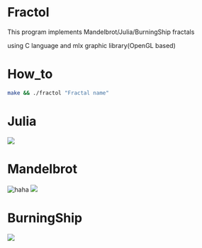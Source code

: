 # Fractol
This program implements Mandelbrot/Julia/BurningShip fractals

using C language and mlx graphic library(OpenGL based)

# How_to
``` bash
make && ./fractol "Fractal name"
```
# Julia
![](https://raw.githubusercontent.com/vnekhay/Fractol/master/Fractol_gif.gif)
# Mandelbrot
![haha](https://github.com/vnekhay/Fractol/master/Fractol_Mandelbrot.png)
![](https://raw.githubusercontent.com/vnekhay/Fractol/master/Fractol_Mandelbrot.png)
# BurningShip
![](https://raw.githubusercontent.com/vnekhay/Fractol/master/Fractol_BurningShip.png)
